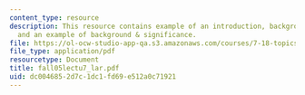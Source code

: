 ```yaml
---
content_type: resource
description: This resource contains example of an introduction, background and significance,
  and an example of background & significance.
file: https://ol-ocw-studio-app-qa.s3.amazonaws.com/courses/7-18-topics-in-experimental-biology-fall-2005/dc0046852d7c1dc1fd69e512a0c71921_fall05lectu7_lar.pdf
file_type: application/pdf
resourcetype: Document
title: fall05lectu7_lar.pdf
uid: dc004685-2d7c-1dc1-fd69-e512a0c71921
---
```

